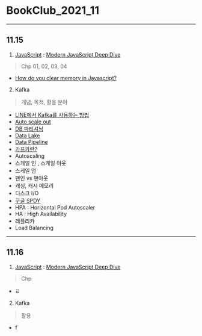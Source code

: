 # BookClub_2021_11

-----

## 11.15 

1. [JavaScript](https://developer.mozilla.org/ko/docs/Web/JavaScript)  : [Modern JavaScript Deep Dive](https://github.com/Dinoryong/Goodreads/blob/main/2021/Modern%20JavaScript%2C%20Deep%20Dive.md)

>  Chp 01, 02, 03, 04

- [How do you clear memory in Javascript?](https://stackoverflow.com/questions/7248122/how-do-you-clear-memory-in-javascript)

2. Kafka

> 개념, 목적, 활용 분야

- [LINE에서 Kafka를 사용하는 방법](https://engineering.linecorp.com/ko/blog/how-to-use-kafka-in-line-1/)
- [Auto scale out](https://bcho.tistory.com/1114)
- [DB 파티셔닝](https://soye0n.tistory.com/267)
- [Data Lake](https://www.samsungsds.com/kr/insights/big_data_lake.html) 
- [Data Pipeline](https://maily.so/grabnews/posts/ecaebe)
- [카프카란?](https://freedeveloper.tistory.com/396)
- Autoscaling
- 스케일 인 , 스케일 아웃
- 스케일 업
- 팬인 vs 팬아웃
- 캐싱, 캐시 메모리
- 디스크 I/O
- [구글 SPDY](https://ko.wikipedia.org/wiki/SPDY)
- HPA : Horizontal Pod Autoscaler
- HA : High Availability
- 레플리카
- Load Balancing

--------

## 11.16

1. [JavaScript](https://developer.mozilla.org/ko/docs/Web/JavaScript)  : [Modern JavaScript Deep Dive](https://github.com/Dinoryong/Goodreads/blob/main/2021/Modern%20JavaScript%2C%20Deep%20Dive.md)

> Chp

- ㄹ



2. Kafka

> 활용

- f

